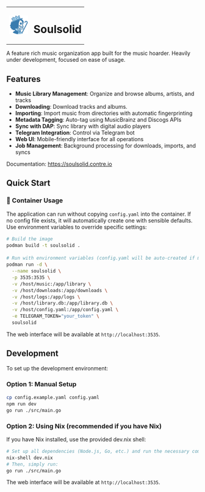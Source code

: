 <table>
  <tr>
    <td><img src="public/img/galaxy.png" width="50" alt="souldsolid"></td>
    <td><h1>Soulsolid</h1></td>
  </tr>
</table>
A feature rich music organization app built for the music hoarder. Heavily under development, focused on ease of usage.

## Features

- **Music Library Management**: Organize and browse albums, artists, and tracks
- **Downloading**: Download tracks and albums. 
- **Importing**: Import music from directories with automatic fingerprinting
- **Metadata Tagging**: Auto-tag using MusicBrainz and Discogs APIs
- **Sync with DAP**: Sync library with digital audio players
- **Telegram Integration**: Control via Telegram bot
- **Web UI**: Mobile-friendly interface for all operations 
- **Job Management**: Background processing for downloads, imports, and syncs

Documentation: https://soulsolid.contre.io

## Quick Start

### 🦭 Container Usage

The application can run without copying `config.yaml` into the container. If no config file exists, it will automatically create one with sensible defaults. Use environment variables to override specific settings:

```bash
# Build the image
podman build -t soulsolid .

# Run with environment variables (config.yaml will be auto-created if missing)
podman run -d \
  --name soulsolid \
  -p 3535:3535 \
  -v /host/music:/app/library \
  -v /host/downloads:/app/downloads \
  -v /host/logs:/app/logs \
  -v /host/library.db:/app/library.db \
  -v /host/config.yaml:/app/config.yaml \
  -e TELEGRAM_TOKEN="your_token" \
  soulsolid
```

The web interface will be available at `http://localhost:3535`.

## Development

To set up the development environment:

### Option 1: Manual Setup

```bash
cp config.example.yaml config.yaml
npm run dev
go run ./src/main.go
```

### Option 2: Using Nix (recommended if you have Nix)

If you have Nix installed, use the provided dev.nix shell:

```bash
# Set up all dependencies (Node.js, Go, etc.) and run the necessary commands
nix-shell dev.nix
# Then, simply run:
go run ./src/main.go
```

The web interface will be available at `http://localhost:3535`.

